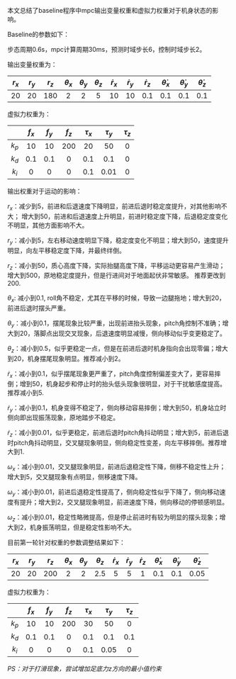 本文总结了baseline程序中mpc输出变量权重和虚拟力权重对于机身状态的影响。



Baseline的参数如下：

步态周期0.6s，mpc计算周期30ms，预测时域步长6，控制时域步长2。

输出变量权重为：

| $r_x$ | $r_y$ | $r_z$ | $\theta_x$ | $\theta_y$ | $\theta_z$ | $\dot{r}_x$ | $\dot{r}_y$ | $\dot{r}_z$ | $\dot{\theta}_x$ | $\dot{\theta}_y$ | $\dot{\theta}_z$ |
| :---: | :---: | :---: | :--------: | :--------: | :--------: | :---------: | :---------: | :---------: | :--------------: | :--------------: | :--------------: |
|  20   |  20   |  180  |     2      |     2      |     5      |     10      |     10      |     0.1     |       0.1        |       0.1        |       0.1        |

虚拟力权重为：

|       | $f_x$ | $f_y$ | $f_z$ | $\tau_x$ | $\tau_y$ | $\tau_z$ |
| :---: | :---: | :---: | :---: | :------: | :------: | :------: |
| $k_p$ |  10   |  10   |  200  |    20    |    50    |    0     |
| $k_d$ |  0.1  |  0.1  |   0   |   0.1    |   0.1    |    0     |
| $k_i$ |   0   |   0   |   0   |   0.1    |   0.01   |    0     |



输出权重对于运动的影响：

$r_x$：减少到5，前进和后退速度下降明显，前进后退时稳定度提升，对其他影响不大； 增大到50，前进和后退速度上升明显，前进时稳定度下降，后退稳定度变化不明显，其他方面影响不大。

$r_y$：减小到5，左右移动速度明显下降，稳定度变化不明显；增大到50，速度提升明显，向左平移稳定度下降，并最终绊倒。

$r_z$：减小到50，质心高度下降，实际抬腿高度下降，平移运动更容易产生滑动；增大到500，原地稳定度提升，但是行进间对于地面起伏非常敏感。 推荐更改到200.

$\theta_x$: 减小到0.1, roll角不稳定，尤其在平移的时候，导致一边腿拖地；增大到20，前进后退时摆头严重。

$\theta_y$：减小到0.1，摆尾现象比较严重，出现前进抬头现象，pitch角控制不准确；增大到20，落脚点出现交叉现象，后退速度明显减慢，侧向移动似乎变更稳定了。

$\theta_z$：减小到0.5，似乎更稳定一点，但是在前进后退时机身指向会出现零偏；增大到20，机身摆尾现象明显。推荐减小到2。

$\dot{r}_x$：减小到0.1，似乎摆尾现象更严重了，pitch角度控制偏差变大了，更容易摔倒；增到50，机身起步和停止时的抬头低头现象很明显，对于干扰敏感度提高。推荐减小到5.

$\dot{r}_y$：减小到0.1，机身变得不稳定了，侧向移动容易摔倒；增大到50，机身站立时侧向即出现振荡现象，原地踏步不稳定。

$\dot{r}_z$：减小到0.01，似乎更稳定，前进后退时pitch角抖动明显；增大到5，前进后退时pitch角抖动明显，交叉腿现象明显，侧向稳定性变差，向左平移摔倒。推荐增大到1.

$\omega_x$：减小到0.01，交叉腿现象明显，前进后退稳定性下降，侧移不稳定性上升；增大到5，交叉腿现象有点明显，侧移速度下降。

$\omega_y$：减小到0.01，前进后退稳定性提高了，侧向稳定性似乎下降了，侧向移动速度有提升；增大到2，交叉腿现象明显，前进速度下降，侧向移动的停顿感明显。

$\omega_z$：减小到0.01，稳定性略微提高，但是停止前进时有较为明显的摆头现象；增大到2，机身振荡明显，但是稳定性影响不大。



目前第一轮针对权重的参数调整结果如下：

| $r_x$ | $r_y$ | $r_z$ | $\theta_x$ | $\theta_y$ | $\theta_z$ | $\dot{r}_x$ | $\dot{r}_y$ | $\dot{r}_z$ | $\dot{\theta}_x$ | $\dot{\theta}_y$ | $\dot{\theta}_z$ |
| :---: | :---: | :---: | :--------: | :--------: | :--------: | :---------: | :---------: | :---------: | :--------------: | :--------------: | :--------------: |
|  20   |  20   |  200  |     2      |     2      |    2.5     |      5      |      5      |      1      |       0.1        |       0.1        |       0.05       |

虚拟力权重为：

|       | $f_x$ | $f_y$ | $f_z$ | $\tau_x$ | $\tau_y$ | $\tau_z$ |
| :---: | :---: | :---: | :---: | :------: | :------: | :------: |
| $k_p$ |  10   |  10   |  200  |    30    |    50    |    0     |
| $k_d$ |  0.1  |  0.1  |   0   |   0.1    |   0.1    |   0.1    |
| $k_i$ |   0   |   0   |   0   |   0.1    |   0.05   |    0     |





*PS：对于打滑现象，尝试增加足底力z方向的最小值约束*
